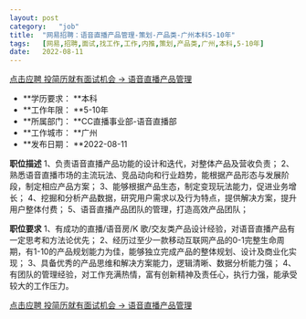 ```yaml
---
layout:	post
category:	"job"
title:	"网易招聘：语音直播产品管理-策划-产品类-广州本科5-10年"
tags:	[网易,招聘,面试,找工作,工作,内推,策划,产品类,广州,本科,5-10年]
date:	2022-08-11
---
```


[点击应聘 投简历就有面试机会 -> 语音直播产品管理](http://mobile.bole.netease.com/bole/boleDetail?id=38429&employeeId=346f03c3cda5f04c&key=all)



- **学历要求： **本科
- **工作年限： **5-10年
- **所属部门： **CC直播事业部-语音直播部
- **工作城市： **广州
- **发布日期： **2022-08-11



**职位描述**
1、负责语音直播产品功能的设计和迭代，对整体产品及营收负责；
2、熟悉语音直播市场的主流玩法、竞品动向和行业趋势，能根据产品形态与发展阶段，制定相应产品方案；
3、能够根据产品生态，制定变现玩法能力，促进业务增长；
4、挖掘和分析产品数据，研究用户需求以及行为特点，提供解决方案，提升用户整体付费；
5、语音直播产品团队的管理，打造高效产品团队；




**职位要求**
1、有成功的直播/语音房/K 歌/交友类产品设计经验，对语音直播产品有一定思考和方法论优先；
2、经历过至少一款移动互联网产品的0-1完整生命周期，有1-10的产品规划能力为佳，能够独立完成产品的整体规划、设计及商业化实现；
3、具备优秀的产品思维和解决方案能力，逻辑清晰、数据分析能力强；
4、有团队的管理经验，对工作充满热情，富有创新精神及责任心，执行力强，能承受较大的工作压力。



[点击应聘 投简历就有面试机会 -> 语音直播产品管理](http://mobile.bole.netease.com/bole/boleDetail?id=38429&employeeId=346f03c3cda5f04c&key=all)